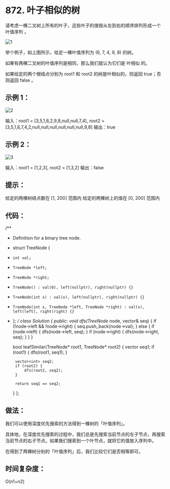 # 872. 叶子相似的树
请考虑一棵二叉树上所有的叶子，这些叶子的值按从左到右的顺序排列形成一个 叶值序列 。

![1](https://s3-lc-upload.s3.amazonaws.com/uploads/2018/07/16/tree.png)

举个例子，如上图所示，给定一棵叶值序列为 (6, 7, 4, 9, 8) 的树。

如果有两棵二叉树的叶值序列是相同，那么我们就认为它们是 叶相似 的。

如果给定的两个根结点分别为 root1 和 root2 的树是叶相似的，则返回 true；否则返回 false 。

 

## 示例 1：

![2](https://assets.leetcode.com/uploads/2020/09/03/leaf-similar-1.jpg)

输入：root1 = [3,5,1,6,2,9,8,null,null,7,4], root2 = [3,5,1,6,7,4,2,null,null,null,null,null,null,9,8]
输出：true
## 示例 2：

![3](https://assets.leetcode.com/uploads/2020/09/03/leaf-similar-2.jpg)

输入：root1 = [1,2,3], root2 = [1,3,2]
输出：false
 

## 提示：

给定的两棵树结点数在 [1, 200] 范围内
给定的两棵树上的值在 [0, 200] 范围内

## 代码：
/**
 * Definition for a binary tree node.
 * struct TreeNode {
 *     int val;
 *     TreeNode *left;
 *     TreeNode *right;
 *     TreeNode() : val(0), left(nullptr), right(nullptr) {}
 *     TreeNode(int x) : val(x), left(nullptr), right(nullptr) {}
 *     TreeNode(int x, TreeNode *left, TreeNode *right) : val(x), left(left), right(right) {}
 * };
 */
class Solution {
public:
    void dfs(TreeNode* node, vector<int>& seq) {
        if (!node->left && !node->right) {
            seq.push_back(node->val);
        }
        else {
            if (node->left) {
                dfs(node->left, seq);
            }
            if (node->right) {
                dfs(node->right, seq);
            }
        }
    }

    bool leafSimilar(TreeNode* root1, TreeNode* root2) {
        vector<int> seq1;
        if (root1) {
            dfs(root1, seq1);
        }

        vector<int> seq2;
        if (root2) {
            dfs(root2, seq2);
        }

        return seq1 == seq2;
    }
};

## 做法：
我们可以使用深度优先搜索的方法得到一棵树的「叶值序列」。

具体地，在深度优先搜索的过程中，我们总是先搜索当前节点的左子节点，再搜索当前节点的右子节点。如果我们搜索到一个叶节点，就将它的值放入序列中。

在得到了两棵树分别的「叶值序列」后，我们比较它们是否相等即可。


## 时间复杂度：
O(n1+n2)

